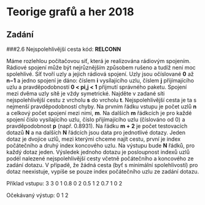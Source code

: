 # Teorige grafů a her 2018

## Zadání
###2.6 Nejspolehlivější cesta
kód: **RELCONN**

Máme rozlehlou počítačovou síť, která je realizována rádiovým spojením. Rádiové spojení může být nejrůznějším
způsobem rušeno a tudíž není moc spolehlivé. Síť tvoří uzly a jejich rádiová spojení. Uzly jsou očíslované **0** až **n−1**
a jedno spojení je dáno: číslem **i** vysílajícího uzlu, číslem **j** přijímajícího uzlu a pravděpodobností **0 < pi,j < 1**
přijmutí správného paketu. Spojení mezi dvěma uzly sítě je vždy symetrické. Najděte v zadané síti nejspolehlivější
cestu z vrcholu **s** do vrcholu **t**. Nejspolehlivější cesta je ta s nejmenší pravděpodobností chyby.
Na prvním řádku vstupu je počet uzlů **n** a celkový počet spojení mezi nimi, **m**. Na dalších **m** řádkcích je pro
každé spojení číslo vysílajícího uzlu, číslo přijímajícího uzlu (číslováno od 0) a pravděpodobnost **p** (např. 0.8931).
Na řádku **m + 2** je počet testovacích dotazů **N** a na dalších **N** řádcích jsou data pro jednotlivé dotazy. Jeden
dotaz je dvojice uzlů, mezi kterými chceme najít cestu, první je index počátečního a druhý index koncového
uzlu.
Na výstupu bude **N** řádků, pro každý dotaz jeden. Výsledek jednoho dotazu je posloupnost indexů uzlů podél
nalezené nejspolehlivější cesty včetně počátečního a koncového ze zadání dotazu. V případě, že žádná cesta (byť
s minimální spolehlivostí) pro dotaz neexistuje, vypíše se pouze index počátečního uzlu ze zadání dotazu.

Příklad vstupu:
3 3
0 1 0.8
0 2 0.5
1 2 0.7
1
0 2

Očekávaný výstup:
0 1 2
